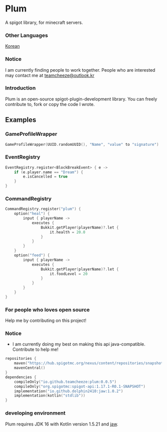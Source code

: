# Plum
A spigot library, for minecraft servers.

### Other Languages
[Korean](./README_KR.md)

### Notice
I am currently finding people to work together. People who are interested may contact me at [teamcheeze@outlook.kr](https://teamcheeze@outlook.kr)

### Introduction
Plum is an open-source spigot-plugin-development library. You can freely contribute to, fork or copy the code I wrote.

## Examples
### GameProfileWrapper
```kotlin
GameProfileWrapper(UUID.randomUUID(), "Name", "value" to "signature")
```
### EventRegistry
```kotlin
EventRegistry.register<BlockBreakEvent> { e ->
    if (e.player.name == "Dream") {
        e.isCancelled = true
    }
}
```

### CommandRegistry
```kotlin
CommandRegistry.register("plum") {
    option("heal") {
        input { playerName ->
            executes {
                Bukkit.getPlayer(playerName)?.let {
                    it.health = 20.0
                }
            }
        }
    }
    option("feed") {
        input { playerName ->
            executes {
                Bukkit.getPlayer(playerName)?.let {
                    it.foodLevel = 20
                }
            }
        }
    }
}
```

### For people who loves open source
Help me by contributing on this project!

### Notice
- I am currently doing my best on making this api java-compatible. Contribute to help me!
```kotlin
repositories {
    maven("https://hub.spigotmc.org/nexus/content/repositories/snapshots/")
    mavenCentral()
}
dependencies {
    compileOnly("io.github.teamcheeze:plum:0.0.5")
    compileOnly("org.spigotmc:spigot-api:1.17.1-R0.1-SNAPSHOT")
    implementation("io.github.dolphin2410:jaw:1.0.2")
    implementation(kotlin("stdlib"))
}
```

### developing environment
Plum requires JDK 16 with Kotlin version 1.5.21 and [jaw](https://github.com/TeamCheeze/jaw).
